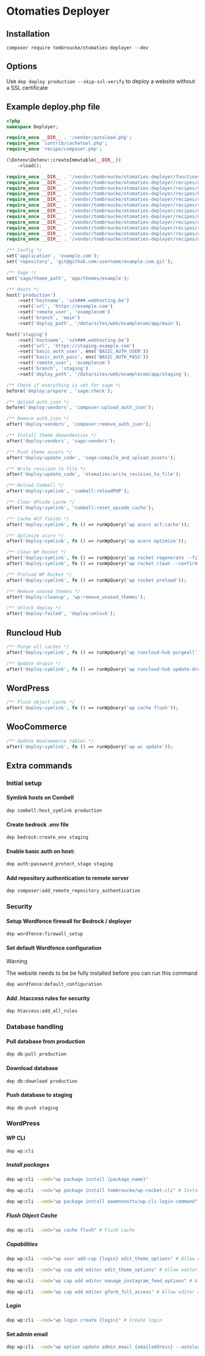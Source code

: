# Otomaties Deployer

## Installation

```
composer require tombroucke/otomaties-deployer --dev
```

## Options

Use `dep deploy production --skip-ssl-verify` to deploy a website without a SSL certificate

## Example deploy.php file

```php
<?php
namespace Deployer;

require_once __DIR__ . '/vendor/autoload.php';
require_once 'contrib/cachetool.php';
require_once 'recipe/composer.php';

(\Dotenv\Dotenv::createImmutable(__DIR__))
    ->load();

require_once __DIR__ . '/vendor/tombroucke/otomaties-deployer/functions.php';
require_once __DIR__ . '/vendor/tombroucke/otomaties-deployer/recipes/acorn.php';
require_once __DIR__ . '/vendor/tombroucke/otomaties-deployer/recipes/auth.php';
require_once __DIR__ . '/vendor/tombroucke/otomaties-deployer/recipes/bedrock.php';
require_once __DIR__ . '/vendor/tombroucke/otomaties-deployer/recipes/combell.php';
require_once __DIR__ . '/vendor/tombroucke/otomaties-deployer/recipes/composer.php';
require_once __DIR__ . '/vendor/tombroucke/otomaties-deployer/recipes/database.php';
require_once __DIR__ . '/vendor/tombroucke/otomaties-deployer/recipes/opcode.php';
require_once __DIR__ . '/vendor/tombroucke/otomaties-deployer/recipes/otomaties.php';
require_once __DIR__ . '/vendor/tombroucke/otomaties-deployer/recipes/sage.php';
require_once __DIR__ . '/vendor/tombroucke/otomaties-deployer/recipes/wordfence.php';
require_once __DIR__ . '/vendor/tombroucke/otomaties-deployer/recipes/wp.php';

/** Config */
set('application', 'example.com');
set('repository', 'git@github.com:username/example.com.git');

/** Sage */
set('sage/theme_path', 'app/themes/example');

/** Hosts */
host('production')
    ->set('hostname', 'ssh###.webhosting.be')
    ->set('url', 'https://example.com')
    ->set('remote_user', 'examplecom')
    ->set('branch', 'main')
    ->set('deploy_path', '/data/sites/web/examplecom/app/main');

host('staging')
    ->set('hostname', 'ssh###.webhosting.be')
    ->set('url', 'https://staging.example.com')
    ->set('basic_auth_user', env('BASIC_AUTH_USER'))
    ->set('basic_auth_pass', env('BASIC_AUTH_PASS'))
    ->set('remote_user', 'examplecom')
    ->set('branch', 'staging')
    ->set('deploy_path', '/data/sites/web/examplecom/app/staging');

/** Check if everything is set for sage */
before('deploy:prepare', 'sage:check');

/** Upload auth.json */
before('deploy:vendors', 'composer:upload_auth_json');

/** Remove auth.json */
after('deploy:vendors', 'composer:remove_auth_json');

/** Install theme dependencies */
after('deploy:vendors', 'sage:vendors');

/** Push theme assets */
after('deploy:update_code', 'sage:compile_and_upload_assets');

/** Write revision to file */
after('deploy:update_code', 'otomaties:write_revision_to_file');

/** Reload Combell */
after('deploy:symlink', 'combell:reloadPHP');

/** Clear OPcode cache */
after('deploy:symlink', 'combell:reset_opcode_cache');

/** Cache ACF fields */
after('deploy:symlink', fn () => runWpQuery('wp acorn acf:cache'));

/** Optimize acorn */
after('deploy:symlink', fn () => runWpQuery('wp acorn optimize'));

/** Clean WP Rocket */
after('deploy:symlink', fn () => runWpQuery('wp rocket regenerate --file=advanced-cache'));
after('deploy:symlink', fn () => runWpQuery('wp rocket clean --confirm'));

/** Preload WP Rocket */
after('deploy:symlink', fn () => runWpQuery('wp rocket preload'));

/** Remove unused themes */
after('deploy:cleanup', 'wp:remove_unused_themes');

/** Unlock deploy */
after('deploy:failed', 'deploy:unlock');
```

## Runcloud Hub

```php
/** Purge all caches */
after('deploy:symlink', fn () => runWpQuery('wp runcloud-hub purgeall'));
```

```php
/** Update dropin */
after('deploy:symlink', fn () => runWpQuery('wp runcloud-hub update-dropin'));
```

## WordPress

```php
/** Flush object cache */
after('deploy:symlink', fn () => runWpQuery('wp cache flush'));
```

## WooCommerce

```php
/** Update WooCommerce tables */
after('deploy:symlink', fn () => runWpQuery('wp wc update'));
```

## Extra commands

### Initial setup

#### Symlink hosts on Combell

```bash
dep combell:host_symlink production
```

#### Create bedrock .env file

```bash
dep bedrock:create_env staging
```

#### Enable basic auth on host:

```bash
dep auth:password_protect_stage staging
```

#### Add repository authentication to remote server

```bash
dep composer:add_remote_repository_authentication
```

### Security

#### Setup Wordfence firewall for Bedrock / deployer

```bash
dep wordfence:firewall_setup
```

#### Set default Wordfence configuration

> [!WARNING]
> The website needs to be be fully installed before you can run this command

```bash
dep wordfence:default_configuration
```

#### Add .htaccess rules for security

```bash
dep htaccess:add_all_rules
```

### Database handling

#### Pull database from production

```bash
dep db:pull production
```

#### Download database

```bash
dep db:download production
```

#### Push database to staging

```bash
dep db:push staging
```

### WordPress

#### WP CLI

```bash
dep wp:cli
```

##### Install packages

```bash
dep wp:cli --cmd="wp package install {package_name}"
```

```bash
dep wp:cli --cmd="wp package install tombroucke/wp-rocket-cli" # Install WP Rocket CLI package
```

```bash
dep wp:cli --cmd="wp package install aaemnnosttv/wp-cli-login-command" # Install login package
```

##### Flush Object Cache

```bash
dep wp:cli --cmd="wp cache flush" # Flush cache
```

##### Capabilities

```bash
dep wp:cli --cmd="wp user add-cap {login} edit_theme_options" # Allow user to update theme options
```

```bash
dep wp:cli --cmd="wp cap add editor edit_theme_options" # Allow editor to update theme options
```

```bash
dep wp:cli --cmd="wp cap add editor manage_instagram_feed_options" # Allow editor to manage smash balloon instagram feed
```

```bash
dep wp:cli --cmd="wp cap add editor gform_full_access" # Allow editor access to Gravity Forms
```

##### Login

```bash
dep wp:cli --cmd="wp login create {login}" # Create login
```

#### Set admin email

```bash
dep wp:cli --cmd="wp option update admin_email {emailaddress} --autoload=yes" # Create login
```
